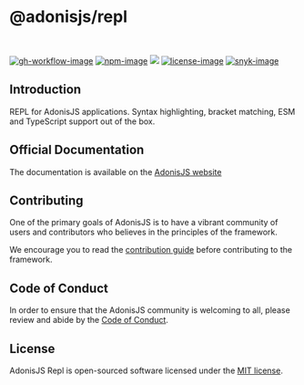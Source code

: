 # @adonisjs/repl

<br />

[![gh-workflow-image]][gh-workflow-url] [![npm-image]][npm-url] ![][typescript-image] [![license-image]][license-url] [![snyk-image]][snyk-url]

## Introduction
REPL for AdonisJS applications. Syntax highlighting, bracket matching, ESM and TypeScript support out of the box.

## Official Documentation
The documentation is available on the [AdonisJS website](https://docs.adonisjs.com/guides/repl)

## Contributing
One of the primary goals of AdonisJS is to have a vibrant community of users and contributors who believes in the principles of the framework.

We encourage you to read the [contribution guide](https://github.com/adonisjs/.github/blob/main/docs/CONTRIBUTING.md) before contributing to the framework.

## Code of Conduct
In order to ensure that the AdonisJS community is welcoming to all, please review and abide by the [Code of Conduct](https://github.com/adonisjs/.github/blob/main/docs/CODE_OF_CONDUCT.md).

## License
AdonisJS Repl is open-sourced software licensed under the [MIT license](LICENSE.md).

[gh-workflow-image]: https://img.shields.io/github/actions/workflow/status/adonisjs/repl/test.yml?style=for-the-badge
[gh-workflow-url]: https://github.com/adonisjs/repl/actions/workflows/test.yml "Github action"

[npm-image]: https://img.shields.io/npm/v/@adonisjs/repl/latest.svg?style=for-the-badge&logo=npm
[npm-url]: https://www.npmjs.com/package/@adonisjs/repl/v/latest "npm"

[typescript-image]: https://img.shields.io/badge/Typescript-294E80.svg?style=for-the-badge&logo=typescript

[license-url]: LICENSE.md
[license-image]: https://img.shields.io/github/license/adonisjs/repl?style=for-the-badge

[snyk-image]: https://img.shields.io/snyk/vulnerabilities/github/adonisjs/repl?label=Snyk%20Vulnerabilities&style=for-the-badge
[snyk-url]: https://snyk.io/test/github/adonisjs/repl?targetFile=package.json "snyk"
